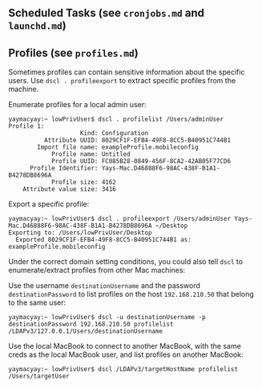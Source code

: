 ## Scheduled Tasks (see `cronjobs.md` and `launchd.md`)

## Profiles (see `profiles.md`)

Sometimes profiles can contain sensitive information about the specific users. Use `dscl . profileexport` to extract specific profiles from the machine.

Enumerate profiles for a local admin user:
```
yaymacyay:~ lowPrivUser$ dscl . profilelist /Users/adminUser
Profile 1:
                    Kind: Configuration
          Attribute UUID: 8029CF1F-EFB4-49F8-8CC5-B40951C744B1
        Import file name: exampleProfile.mobileconfig
            Profile name: Untitled
            Profile UUID: FC085B28-0849-456F-8CA2-42AB05F77CD6
      Profile Identifier: Yays-Mac.D46888F6-98AC-438F-B1A1-B4278DB8696A
            Profile size: 4162
    Attribute value size: 3416
```

Export a specific profile:
```
yaymacyay:~ lowPrivUser$ dscl . profileexport /Users/adminUser Yays-Mac.D46888F6-98AC-438F-B1A1-B4278DB8696A ~/Desktop
Exporting to: /Users/lowPrivUser/Desktop
  Exported 8029CF1F-EFB4-49F8-8CC5-B40951C744B1 as: exampleProfile.mobileconfig
```

Under the correct domain setting conditions, you could also tell `dscl` to enumerate/extract profiles from other Mac machines:

Use the username `destinationUsername` and the password `destinationPassword` to list profiles on the host `192.168.210.50` that belong to the same user:
```
yaymacyay:~ lowPrivUser$ dscl -u destinationUsername -p destinationPassword 192.168.210.50 profilelist /LDAPv3/127.0.0.1/Users/destinationUsername
```

Use the local MacBook to connect to another MacBook, with the same creds as the local MacBook user, and list profiles on another MacBook:
```
yaymacyay:~ lowPrivUser$ dscl /LDAPv3/targetHostName profilelist /Users/targetUser
```